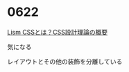 # 0622

[Lism CSSとは？CSS設計理論の概要](https://zenn.dev/ddryo_loos/articles/20250612-lism-css)

気になる

レイアウトとその他の装飾を分離している